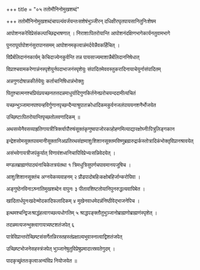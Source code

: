 +++
title = "०५ ततोमौनिनोमुखशब्दं"

+++
ततोमौनिनोमुखशब्दंचापल्यंवर्जयन्तःसशेषंभुञ्जीरन् दधिक्षीरघृतपायसानितुनिःशेषम

आपोशनकरेविप्रेसंकल्पाच्छिद्रभाषणात् । निराशाःपितरोयान्ति आपोशनंदक्षिणभागेकार्यनतुवामभागे

पुनरापूर्यापोशनंसुरापानसमम् आपोशनमकृत्वान्नंमर्दयेन्नैवकर्हिचित् ।

विप्रैर्बलिदानंनकार्यम् केचिदाज्येनकुर्वन्ति तन्न पायसाज्यमाशान्नैर्बलिदाननिषेधात्

विप्राश्चवामकरेणान्नंनस्पृशेयुर्नपदाभाजनंस्पृशेयुः संपादितमेववस्तुकरादिनायाचेयुर्नासंपादितम्

अन्नगुणदोषान्नकीर्तयेयुः कर्ताचानिषिधान्नंभोक्तुः

पितुश्चात्मनश्चप्रियंप्रयच्छनतत्तदन्नमाधुर्यादिगुणकिर्तनेनप्ररोचयन्ददामीत्यचितं

यच्छन्भुञ्जामानपश्यन्हविर्गुणानपृच्छन्दैन्याश्रुपातक्रोधादिकमकुर्वनजलंपाययनशनैर्भोजयेत

उच्छिष्टाःपितरोयान्तिपृच्छतोलवणादिकम् ॥

अथसव्येनैवसव्याह्रतिगायत्रीत्रिर्क्त्वापौरुषंसूक्तंकृणुष्वपाजोरकाहोहणमित्याद्यारक्षोघ्नीःपित्रुलिङ्गकान

इन्द्रेशसोमसूक्तपावमानीसूक्तानिअप्रतिरथसंज्ञमाशुःशिशानसूक्तमविष्णुब्रह्मरुद्रार्कस्तोत्रादिकंभोक्तृविप्रानश्रावयेत्

असंभवेगायत्रीजपंकुर्यात् विणावंशध्वनिचापिविप्रेभ्यःसन्निवेदयेत् ।

मण्डलब्राह्मणंपाठ्यंनाचिकेतत्रयंतथा १ त्रिमधुत्रिसुपर्णचपावमानयजूषिच ।

आशुःशिशानसूक्तंच अग्नयेकव्यवाहनम् २ प्रौढपादोबहिःकक्षोबहिर्जान्करोपिवा ।

अङ्गुष्ठेनविनाऽश्र्नातिमुखशब्देन वापुनः ३ पीतावशिष्टतोयानिपुनरुद्धत्यवापिबेत ।

खादितार्धपुनःखदेन्मोदकादिफलादिकम् ४ मुखेनवाधमेदन्नंनिष्ठीवेद्भाजनेपिच ।

इत्थमश्चन्द्विजःश्राद्धंहत्वागच्छत्यधोगतिम् ५ श्राद्धपङ्क्तौतुभुञ्जानोब्राह्मणोब्राह्मणंस्पृशेत् ।

तदन्नमत्यजन्भुक्त्वागायत्र्यष्टशतंजपेत् ६

पात्रेविप्रान्तरोच्छिष्टसंसर्गेतन्निरस्तहस्तंप्रक्षाल्यभुवास्नात्वाद्विशतंजपेत्

उच्छिष्टभोजनेसहस्त्रंजपेत् भुञ्जानेषुतुविप्रेषुप्रमादात्स्रवतेगुदम् ।

पादकृच्छ्रंततःकृत्वाअन्यंविप्र नियोजयेत ॥
